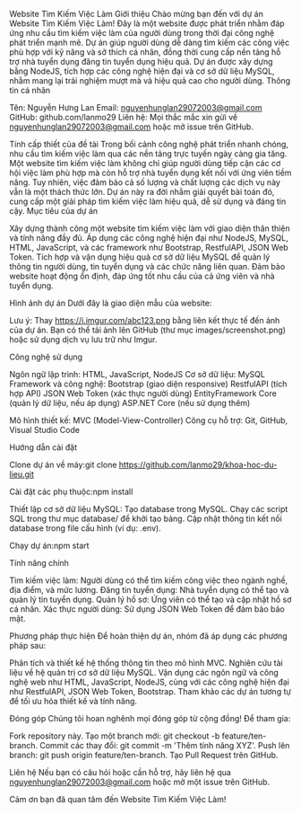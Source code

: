 Website Tìm Kiếm Việc Làm
Giới thiệu
Chào mừng bạn đến với dự án Website Tìm Kiếm Việc Làm! Đây là một website được phát triển nhằm đáp ứng nhu cầu tìm kiếm việc làm của người dùng trong thời đại công nghệ phát triển mạnh mẽ. Dự án giúp người dùng dễ dàng tìm kiếm các công việc phù hợp với kỹ năng và sở thích cá nhân, đồng thời cung cấp nền tảng hỗ trợ nhà tuyển dụng đăng tin tuyển dụng hiệu quả.
Dự án được xây dựng bằng NodeJS, tích hợp các công nghệ hiện đại và cơ sở dữ liệu MySQL, nhằm mang lại trải nghiệm mượt mà và hiệu quả cao cho người dùng.
Thông tin cá nhân

Tên: Nguyễn Hưng Lan
Email: nguyenhunglan29072003@gmail.com
GitHub: github.com/lanmo29
Liên hệ: Mọi thắc mắc xin gửi về nguyenhunglan29072003@gmail.com hoặc mở issue trên GitHub.

Tính cấp thiết của đề tài
Trong bối cảnh công nghệ phát triển nhanh chóng, nhu cầu tìm kiếm việc làm qua các nền tảng trực tuyến ngày càng gia tăng. Một website tìm kiếm việc làm không chỉ giúp người dùng tiếp cận các cơ hội việc làm phù hợp mà còn hỗ trợ nhà tuyển dụng kết nối với ứng viên tiềm năng. Tuy nhiên, việc đảm bảo cả số lượng và chất lượng các dịch vụ này vẫn là một thách thức lớn. Dự án này ra đời nhằm giải quyết bài toán đó, cung cấp một giải pháp tìm kiếm việc làm hiệu quả, dễ sử dụng và đáng tin cậy.
Mục tiêu của dự án

Xây dựng thành công một website tìm kiếm việc làm với giao diện thân thiện và tính năng đầy đủ.
Áp dụng các công nghệ hiện đại như NodeJS, MySQL, HTML, JavaScript, và các framework như Bootstrap, RestfulAPI, JSON Web Token.
Tích hợp và vận dụng hiệu quả cơ sở dữ liệu MySQL để quản lý thông tin người dùng, tin tuyển dụng và các chức năng liên quan.
Đảm bảo website hoạt động ổn định, đáp ứng tốt nhu cầu của cả ứng viên và nhà tuyển dụng.

Hình ảnh dự án
Dưới đây là giao diện mẫu của website:


Lưu ý: Thay https://i.imgur.com/abc123.png bằng liên kết thực tế đến ảnh của dự án. Bạn có thể tải ảnh lên GitHub (thư mục images/screenshot.png) hoặc sử dụng dịch vụ lưu trữ như Imgur.

Công nghệ sử dụng

Ngôn ngữ lập trình: HTML, JavaScript, NodeJS
Cơ sở dữ liệu: MySQL
Framework và công nghệ:
Bootstrap (giao diện responsive)
RestfulAPI (tích hợp API)
JSON Web Token (xác thực người dùng)
EntityFramework Core (quản lý dữ liệu, nếu áp dụng)
ASP.NET Core (nếu sử dụng thêm)


Mô hình thiết kế: MVC (Model-View-Controller)
Công cụ hỗ trợ: Git, GitHub, Visual Studio Code

Hướng dẫn cài đặt

Clone dự án về máy:git clone https://github.com/lanmo29/khoa-hoc-du-lieu.git


Cài đặt các phụ thuộc:npm install


Thiết lập cơ sở dữ liệu MySQL:
Tạo database trong MySQL.
Chạy các script SQL trong thư mục database/ để khởi tạo bảng.
Cập nhật thông tin kết nối database trong file cấu hình (ví dụ: .env).


Chạy dự án:npm start



Tính năng chính

Tìm kiếm việc làm: Người dùng có thể tìm kiếm công việc theo ngành nghề, địa điểm, và mức lương.
Đăng tin tuyển dụng: Nhà tuyển dụng có thể tạo và quản lý tin tuyển dụng.
Quản lý hồ sơ: Ứng viên có thể tạo và cập nhật hồ sơ cá nhân.
Xác thực người dùng: Sử dụng JSON Web Token để đảm bảo bảo mật.

Phương pháp thực hiện
Để hoàn thiện dự án, nhóm đã áp dụng các phương pháp sau:

Phân tích và thiết kế hệ thống thông tin theo mô hình MVC.
Nghiên cứu tài liệu về hệ quản trị cơ sở dữ liệu MySQL.
Vận dụng các ngôn ngữ và công nghệ web như HTML, JavaScript, NodeJS, cùng với các công nghệ hiện đại như RestfulAPI, JSON Web Token, Bootstrap.
Tham khảo các dự án tương tự để tối ưu hóa thiết kế và tính năng.

Đóng góp
Chúng tôi hoan nghênh mọi đóng góp từ cộng đồng! Để tham gia:

Fork repository này.
Tạo một branch mới: git checkout -b feature/ten-branch.
Commit các thay đổi: git commit -m 'Thêm tính năng XYZ'.
Push lên branch: git push origin feature/ten-branch.
Tạo Pull Request trên GitHub.

Liên hệ
Nếu bạn có câu hỏi hoặc cần hỗ trợ, hãy liên hệ qua nguyenhunglan29072003@gmail.com hoặc mở một issue trên GitHub.

Cảm ơn bạn đã quan tâm đến Website Tìm Kiếm Việc Làm!
